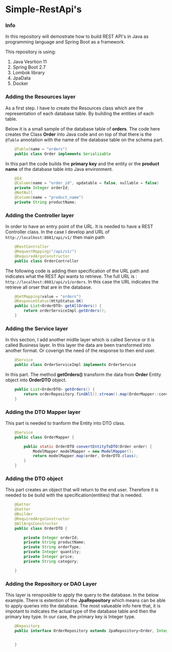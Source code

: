 # Simple-RestApi's

### Info
In this repository will demostrate how to build REST API's in Java as programming language and Spring Boot as a framework. 

This repository is using:
1. Java Vesrtion 11
2. Spring Boot 2.7
3. Lombok library
4. JpaData
5. Docker

### Adding the Resources layer
As a first step. I have to create the Resources class which are the representation of each database table. By building the entities of each table.


Below it is a small sample of the database table of **orders**. The code here creates the Class **Order** into Java code and on top of that there is the `@Table` annotation with the name of the database table on the schema part. 

```java
    @Table(name = "orders")
    public class Order implements Serializable 
```

In this part the code builds the **primary key** and the entity or the **product name** of the database table into Java environment.

```java
    @Id
    @Column(name = "order_id", updatable = false, nullable = false)
    private Integer orderId;
    @NotNull
    @Column(name = "product_name")
    private String productName;
```


### Adding the Controller layer

In order to have an entry point of the URL. It is needed to have a REST Controller class. In the case I develop and URL of `http://localhost:8081/api/v1/` then main path  

```java
    @RestController
    @RequestMapping("/api/v1/")
    @RequiredArgsConstructor
    public class OrderController
```

The following code is adding then specification of the URL path and indicates what the REST Api wants to retrieve. The full URL is : 
`http://localhost:8081/api/v1/orders`. In this case the URL indicates the retrieve all orser that are in the database.

```java
    @GetMapping(value = "orders")
    @ResponseStatus(HttpStatus.OK)
    public List<OrderDTO> getAllOrders() {
        return orderServiceImpl.getOrders();
    }
```

### Adding the Service layer

In this section, I add another midlle layer which is called Service or it is called Business layer. In this layer the data are been transformed into another format. Or coverign the need of the response to then end user.

```java
    @Service
    public class OrderServiceImpl implements OrderService
```

In this part. The method **getOrders()** transform the data from **Order** Entity object into **OrderDTO** object.

```java
    public List<OrderDTO> getOrders() {
        return orderRepository.findAll().stream().map(OrderMapper::convertEntityToDTO).collect(Collectors.toList());
    }
```

### Adding the DTO Mapper layer

This part is needed to tranform the Entity into DTO class.

```java
    @Service
    public class OrderMapper {

        public static OrderDTO convertEntityToDTO(Order order) {
            ModelMapper modelMapper = new ModelMapper();
            return modelMapper.map(order, OrderDTO.class);
        }
    }
```

### Adding the DTO object 

This part creates an object that will return to the end user. Therefore it is needed to be build with the specification(entities) that is needed.

```java
    @Getter
    @Setter
    @Builder
    @RequiredArgsConstructor
    @AllArgsConstructor
    public class OrderDTO {

        private Integer orderId;
        private String productName;
        private String orderType;
        private Integer quantity;
        private Integer price;
        private String category;

    }
```

### Adding the Repository or DAO Layer

This layer is rensposible to apply the query to the database. In the below example. There is extention of the **JpaRepository** which means can be able to apply queries into the database. The most valueable info here that, it is impotant to indicates the actual type of the database table and then the primary key type. In our case, the primary key is Integer type.

```java
    @Repository
    public interface OrderRepository extends JpaRepository<Order, Integer> {


    }
```

